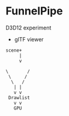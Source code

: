# FunnelPipe
D3D12 experiment

* glTF viewer

```
scene+
     |
     v

\       /
 \     /
  \   /
   | |
   v v
 Drawlist
   v v
   GPU
```
